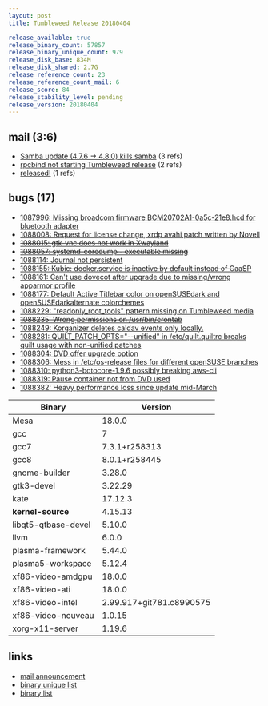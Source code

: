 ```yaml
---
layout: post
title: Tumbleweed Release 20180404

release_available: true
release_binary_count: 57857
release_binary_unique_count: 979
release_disk_base: 834M
release_disk_shared: 2.7G
release_reference_count: 23
release_reference_count_mail: 6
release_score: 84
release_stability_level: pending
release_version: 20180404
---
```


## mail (3:6)

- [Samba update (4.7.6 -> 4.8.0) kills samba](https://lists.opensuse.org/opensuse-factory/2018-04/msg00278.html) (3 refs)
- [rpcbind not starting Tumbleweed release](https://lists.opensuse.org/opensuse-factory/2018-04/msg00288.html) (2 refs)
- [released!](https://lists.opensuse.org/opensuse-factory/2018-04/msg00353.html) (1 refs)

## bugs (17)

<!--more-->

- [1087996: Missing broadcom firmware BCM20702A1-0a5c-21e8.hcd for bluetooth adapter](https://bugzilla.opensuse.org/show_bug.cgi?id=1087996)
- [1088008: Request for license change, xrdp avahi patch written by Novell](https://bugzilla.opensuse.org/show_bug.cgi?id=1088008)
- ~~[1088015: gtk-vnc does not work in Xwayland](https://bugzilla.opensuse.org/show_bug.cgi?id=1088015)~~
- ~~[1088057: systemd-coredump - executable missing](https://bugzilla.opensuse.org/show_bug.cgi?id=1088057)~~
- [1088114: Journal not persistent](https://bugzilla.opensuse.org/show_bug.cgi?id=1088114)
- ~~[1088155: Kubic: docker.service is inactive by default instead of CaaSP](https://bugzilla.opensuse.org/show_bug.cgi?id=1088155)~~
- [1088161: Can't use dovecot after upgrade due to missing/wrong apparmor profile](https://bugzilla.opensuse.org/show_bug.cgi?id=1088161)
- [1088177: Default Active Titlebar color on openSUSEdark and openSUSEdarkalternate colorchemes](https://bugzilla.opensuse.org/show_bug.cgi?id=1088177)
- [1088229: "readonly_root_tools" pattern missing on Tumbleweed media](https://bugzilla.opensuse.org/show_bug.cgi?id=1088229)
- ~~[1088235: Wrong permissions on /usr/bin/crontab](https://bugzilla.opensuse.org/show_bug.cgi?id=1088235)~~
- [1088249: Korganizer deletes caldav events only locally.](https://bugzilla.opensuse.org/show_bug.cgi?id=1088249)
- [1088281: QUILT_PATCH_OPTS="--unified" in /etc/quilt.quiltrc breaks quilt usage with non-unified patches](https://bugzilla.opensuse.org/show_bug.cgi?id=1088281)
- [1088304: DVD offer upgrade option](https://bugzilla.opensuse.org/show_bug.cgi?id=1088304)
- [1088306: Mess in /etc/os-release files for different openSUSE branches](https://bugzilla.opensuse.org/show_bug.cgi?id=1088306)
- [1088310: python3-botocore-1.9.6 possibly breaking aws-cli](https://bugzilla.opensuse.org/show_bug.cgi?id=1088310)
- [1088319: Pause container not from DVD used](https://bugzilla.opensuse.org/show_bug.cgi?id=1088319)
- [1088382: Heavy performance loss since update mid-March](https://bugzilla.opensuse.org/show_bug.cgi?id=1088382)

Binary | Version
--- | ---
Mesa | 18.0.0
gcc | 7
gcc7 | 7.3.1+r258313
gcc8 | 8.0.1+r258445
gnome-builder | 3.28.0
gtk3-devel | 3.22.29
kate | 17.12.3
**kernel-source** | 4.15.13
libqt5-qtbase-devel | 5.10.0
llvm | 6.0.0
plasma-framework | 5.44.0
plasma5-workspace | 5.12.4
xf86-video-amdgpu | 18.0.0
xf86-video-ati | 18.0.0
xf86-video-intel | 2.99.917+git781.c8990575
xf86-video-nouveau | 1.0.15
xorg-x11-server | 1.19.6

## links

- [mail announcement](https://lists.opensuse.org/opensuse-factory/2018-04/msg00273.html)
- [binary unique list](http://download.tumbleweed.boombatower.com/20180404/rpm.unique.list)
- [binary list](http://download.tumbleweed.boombatower.com/20180404/rpm.list)
